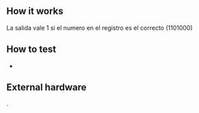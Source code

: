 <!---

This file is used to generate your project datasheet. Please fill in the information below and delete any unused
sections.

You can also include images in this folder and reference them in the markdown. Each image must be less than
512 kb in size, and the combined size of all images must be less than 1 MB.
-->

## How it works

La salida vale 1 si el numero en el registro es el correcto (1101000)

## How to test

-

## External hardware

.
